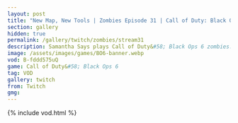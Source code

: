 ```yaml
---
layout: post
title: "New Map, New Tools | Zombies Episode 31 | Call of Duty: Black Ops 6"
section: gallery
hidden: true
permalink: /gallery/twitch/zombies/stream31
description: Samantha Says plays Call of Duty&#58; Black Ops 6 zombies. Episode 31.
image: /assets/images/games/BO6-banner.webp
vod: B-fddd575uQ
game: Call of Duty&#58; Black Ops 6
tag: VOD
gallery: twitch
from: Twitch
gmg:
---
```

{% include vod.html %}